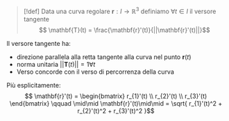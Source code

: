 >[!def]
>Data una curva regolare $\mathbf{r} : I \to \mathbb{R}^3$ definiamo $\forall t \in I$ il versore tangente
> $$ \mathbf{T}(t) = \frac{\mathbf{r}'(t)}{||\mathbf{r}'(t)||}$$

 Il versore tangente ha:
- direzione parallela alla retta tangente alla curva nel punto $\mathbf{r}(t)$
 - norma unitaria $||\mathbf{T}(t)|| = 1 \forall t$
 - Verso concorde con il verso di percorrenza della curva

Più esplicitamente:
$$ \mathbf{r}'(t) = \begin{bmatrix}
r_{1}'(t) \\
r_{2}'(t) \\
r_{3}'(t)
\end{bmatrix} \qquad \mid\mid \mathbf{r}'(t)\mid\mid = \sqrt{ r_{1}'(t)^2 + r_{2}'(t)^2 + r_{3}'(t)^2 }$$